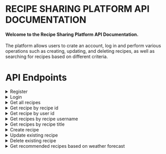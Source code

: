 # RECIPE SHARING PLATFORM API DOCUMENTATION

#### Welcome to the Recipe Sharing Platform API Documentation.

The platform allows users to crate an account, log in and perform various operations such as creating, updating, and deleting recipes, as well as searching for recipes based on different criteria.


# API Endpoints

<details> 
<summary>Register</summary>

Used to register new user.

**URL** : `/api/authentication/register`

**Method** : `POST`

**Data example**

```json
{
  "email":"example@email.com",
  "password":"ExamplePassword",
  "username":"John"
}
```

**Authentication required** : NO

###  Success Response

**Code** : `200 OK`

### Error Response

**Condition** : If user with the same username already exists.

**Code** : `409 Conflict`

**Content** :

```
"There is already accounted registered on this username."
```

**Condition** : If user with the same email already exists.

**Code** : `409 Conflict`

**Content** :

```
"There is already accounted registered on this email."
```
</details>

<details> 
<summary>Login</summary>

Used to user login.

**URL** : `/api/authentication/login`

**Method** : `POST`

**Data example**

```json
{
  "username":"John",
  "password":"ExamplePassword"
}
```

**Authentication required** : NO

###  Success Response

**Code** : `200 OK`

**Content example**

```json
{
  "accessToken": "eyJhbGciOiJIUzI1NiJ9.eyJzdWIiOiJKb2huIiwiaWF0IjoxNjg2NjcwMzY3LCJleHAiOjE2ODY2NzA5Njd9.pUZyuLhyMwjTR1E0kiBUYN-GwL4DuhcCgOrc4rS569Y"
}
```

### Error Response

**Condition** : If user is using wrong username and password combination.

**Code** : `400 Bad request`

**Content** :

```
"Wrong credentials. Try again."
```
</details>


<details> 
<summary> Get all recipes</summary>

Used to collect all recipes.

**URL** : `/api/recipes/`

**Method** : `GET`

**Parameters** : 
>`None`

**Authentication required** : YES

###  Success Response

**Code** : `200 OK`

**Example response**
```json
[
  {
    "id": 2,
    "title": "Pizza margherita",
    "username": "John",
    "description": "Pizza Margherita is a typical Neapolitan pizza, made with San Marzano tomatoes and mozzarella cheese.",
    "ingredients": [
      {
        "id": 7,
        "value": 1.0,
        "unit": "PC",
        "type": "pizza dough"
      },
      {
        "id": 8,
        "value": 200.0,
        "unit": "ML",
        "type": "pizza sauce"
      },
      {
        "id": 9,
        "value": 200.0,
        "unit": "G",
        "type": "sliced mozarella"
      }
    ],
    "instructions": "Preheat oven to 200C. Prepare all ingredients for the margherita pizza.On a floured surface, roll the dough into the desired shape. Top it off with pizza sauce, pieces of fresh mozzarella.Bake pizza for about 14 minutes or until the crust is lightly browned and the cheese is golden.Remove pizza from the oven.",
    "servings": 4
  }
]
```

### Error Response

**Condition** : If user is not authorized.

**Code** : `401 Unauthorized`

**Content** :

```
"You need to be logged in to perform this action"
```
</details>

<details> 
<summary> Get recipe by recipe id</summary>

Used to fetch recipe with specific recipe id.

**URL** : `/api/recipes/{recipe_id}`

**Method** : `GET`

**Parameters** :

| name      | type     | data type | description                           |
|-----------|----------|-----------|---------------------------------------|
| recipe_id | required | Long      | The specific recipe unique identifier |



**Authentication required** : YES

###  Success Response

**Code** : `200 OK`

**Example response**
```json
{
"id": 2,
"title": "Pizza margherita",
"username": "John",
"description": "Pizza Margherita is a typical Neapolitan pizza, made with San Marzano tomatoes and mozzarella cheese.",
"ingredients": [
  {
    "id": 7,
    "value": 1.0,
    "unit": "PC",
    "type": "pizza dough"
  },
  {
    "id": 8,
    "value": 200.0,
    "unit": "ML",
    "type": "pizza sauce"
  },
  {
    "id": 9,
    "value": 200.0,
    "unit": "G",
    "type": "sliced mozarella"
  }
],
"instructions": "Preheat oven to 200C. Prepare all ingredients for the margherita pizza.On a floured surface, roll the dough into the desired shape. Top it off with pizza sauce, pieces of fresh mozzarella.Bake pizza for about 14 minutes or until the crust is lightly browned and the cheese is golden.Remove pizza from the oven.",
"servings": 4
}
```

### Error Response

**Condition** : If user is not authorized.

**Code** : `401 Unauthorized`

**Content** :

```
"You need to be logged in to perform this action"
```
</details>

<details> 
<summary> Get recipe by user id</summary>

Used to fetch recipes crated by user based on user id.

**URL** : `/api/recipes/users/{user_id}`

**Method** : `GET`

**Parameters** :

| name    | type     | data type | description                         |
|---------|----------|-----------|-------------------------------------|
| user_id | required | Long      | The specific user unique identifier |



**Authentication required** : YES

###  Success Response

**Code** : `200 OK`

**Example response**
```json
[
  {
    "id": 2,
    "title": "Pizza margherita",
    "username": "John",
    "description": "Pizza Margherita is a typical Neapolitan pizza, made with San Marzano tomatoes and mozzarella cheese.",
    "ingredients": [
      {
        "id": 7,
        "value": 1.0,
        "unit": "PC",
        "type": "pizza dough"
      },
      {
        "id": 8,
        "value": 200.0,
        "unit": "ML",
        "type": "pizza sauce"
      },
      {
        "id": 9,
        "value": 200.0,
        "unit": "G",
        "type": "sliced mozarella"
      }
    ],
    "instructions": "Preheat oven to 200C. Prepare all ingredients for the margherita pizza.On a floured surface, roll the dough into the desired shape. Top it off with pizza sauce, pieces of fresh mozzarella.Bake pizza for about 14 minutes or until the crust is lightly browned and the cheese is golden.Remove pizza from the oven.",
    "servings": 4
  }
]
```

### Error Response

**Condition** : If user is not authorized.

**Code** : `401 Unauthorized`

**Content** :

```
"You need to be logged in to perform this action"
```
</details>

<details> 
<summary> Get recipes by recipe username</summary>

Used to collect all recipes created by specific user.

**URL** : `/api/recipes/users/search`

**Method** : `GET`

**Parameters** :

| name     | type     | data type | description                               |
|----------|----------|-----------|-------------------------------------------|
| username | required | String    | Match or partial match of unique username |


**Example request** : `/api/recipes/users/search?username=John`

**Authentication required** : YES

###  Success Response

**Code** : `200 OK`

**Example response**
```json
[
  {
    "id": 2,
    "title": "Pizza margherita",
    "username": "John",
    "description": "Pizza Margherita is a typical Neapolitan pizza, made with San Marzano tomatoes and mozzarella cheese.",
    "ingredients": [
      {
        "id": 7,
        "value": 1.0,
        "unit": "PC",
        "type": "pizza dough"
      },
      {
        "id": 8,
        "value": 200.0,
        "unit": "ML",
        "type": "pizza sauce"
      },
      {
        "id": 9,
        "value": 200.0,
        "unit": "G",
        "type": "sliced mozarella"
      }
    ],
    "instructions": "Preheat oven to 200C. Prepare all ingredients for the margherita pizza.On a floured surface, roll the dough into the desired shape. Top it off with pizza sauce, pieces of fresh mozzarella.Bake pizza for about 14 minutes or until the crust is lightly browned and the cheese is golden.Remove pizza from the oven.",
    "servings": 4
  }
]
```

### Error Response

**Condition** : If user is not authorized.

**Code** : `401 Unauthorized`

**Content** :

```
"You need to be logged in to perform this action"
```
</details>

<details> 
<summary> Get recipes by recipe title</summary>

Used to collect all recipes with specific title.

**URL** : `/api/recipes/search/`

**Method** : `GET`

**Parameters** :

| name  | type     | data type | description                            |
|-------|----------|-----------|----------------------------------------|
| title | required | String    | Match or partial match of recipe title |


**Example request** : `/api/recipes/search?title=Pizza`

**Authentication required** : YES

###  Success Response

**Code** : `200 OK`

**Example response**
```json
[
  {
    "id": 2,
    "title": "Pizza margherita",
    "username": "John",
    "description": "Pizza Margherita is a typical Neapolitan pizza, made with San Marzano tomatoes and mozzarella cheese.",
    "ingredients": [
      {
        "id": 7,
        "value": 1.0,
        "unit": "PC",
        "type": "pizza dough"
      },
      {
        "id": 8,
        "value": 200.0,
        "unit": "ML",
        "type": "pizza sauce"
      },
      {
        "id": 9,
        "value": 200.0,
        "unit": "G",
        "type": "sliced mozarella"
      }
    ],
    "instructions": "Preheat oven to 200C. Prepare all ingredients for the margherita pizza.On a floured surface, roll the dough into the desired shape. Top it off with pizza sauce, pieces of fresh mozzarella.Bake pizza for about 14 minutes or until the crust is lightly browned and the cheese is golden.Remove pizza from the oven.",
    "servings": 4
  }
]
```

### Error Response

**Condition** : If user is not authorized.

**Code** : `401 Unauthorized`

**Content** :

```
"You need to be logged in to perform this action"
```
</details>

<details> 
<summary> Create recipe</summary>

Used for creating new recipes

**URL** : `/api/recipes/`

**Method** : `POST`

**Data example**

```json

{
  "description":"Pizza Margherita is a typical Neapolitan pizza, made with San Marzano tomatoes and mozzarella cheese.",
  "instructions":"Preheat oven to 200C. Prepare all ingredients for the margherita pizza.On a floured surface, roll the dough into the desired shape. Top it off with pizza sauce, pieces of fresh mozzarella.Bake pizza for about 14 minutes or until the crust is lightly browned and the cheese is golden.Remove pizza from the oven.",
  "servings": 4,
  "title": "Pizza margherita",
  "ingredients": [
    {
      "type":"pizza dough",
      "unit":"PC",
      "value":1
    },
    {
      "type":"pizza sauce",
      "unit":"ML",
      "value":200
    },
    {
      "type":"sliced mozarella",
      "unit":"G",
      "value":200
    }
  ]

}

```

**Authentication required** : YES

###  Success Response

**Code** : `200 OK`


### Error Response

**Condition** : If user is not authorized.

**Code** : `401 Unauthorized`

**Content** :

```
"You need to be logged in to perform this action"
```

**Condition** : If user choose wrong ingredient unit.

**Code** : `400 Bad Request`

**Content** :

```
"Invalid value provided for Units. Accepted values are: TSP, PC, G, PINCH, TBSP, KG, ML, L."
```

**Condition** : If user will does not fill required fields.

**Code** : `400 Bad Request`

**Content** :

```
"Ensure that fields are not empty!"
```
</details>

<details> 
<summary>Update existing recipe </summary>

Used to update recipe with specific recipe identifier.

**URL** : `/api/recipes/{recipe_id}`

**Method** : `PUT`

**Parameters** :

| name      | type     | data type   | description                           |
|-----------|----------|-------------|---------------------------------------|
| recipe_id | required | Long        | The specific recipe unique identifier |

**Data example**

```json

{
  "description":"Pizza Margherita is a typical Neapolitan pizza, made with San Marzano tomatoes and mozzarella cheese.",
  "instructions":"Preheat oven to 200C. Prepare all ingredients for the margherita pizza.On a floured surface, roll the dough into the desired shape. Top it off with pizza sauce, pieces of fresh mozzarella.Bake pizza for about 14 minutes or until the crust is lightly browned and the cheese is golden.Remove pizza from the oven.",
  "servings": 8,
  "title": "Pizza margherita",
  "ingredients": [
    {
      "type":"pizza dough",
      "unit":"PC",
      "value":1
    },
    {
      "type":"pizza sauce",
      "unit":"ML",
      "value":200
    },
    {
      "type":"sliced mozarella",
      "unit":"G",
      "value":400
    }
  ]

}

```


**Authentication required** : YES

###  Success Response

**Code** : `200 OK`

### Error Response

**Condition** : If user is not authorized.

**Code** : `401 Unauthorized`

**Content** :

```
"You need to be logged in to perform this action"
```

**Condition** : If user wants to update recipe that does not exists.

**Code** : `400 Bad request`

**Content** :

```
"There is no recipe with given id."
```

**Condition** : If user choose wrong ingredient unit.

**Code** : `400 Bad Request`

**Content** :

```
"Invalid value provided for Units. Accepted values are: TSP, PC, G, PINCH, TBSP, KG, ML, L."
```

**Condition** : If user will does not fill required fields.

**Code** : `400 Bad Request`

**Content** :

```
"Ensure that fields are not empty!"
```
</details>

<details> 
<summary>Delete existing recipe </summary>

Used to delete recipe with specific recipe identifier.

**URL** : `/api/recipes/{recipe_id}`

**Method** : `DELETE`

**Parameters** :

| name      | type     | data type | description                           |
|-----------|----------|-----------|---------------------------------------|
| recipe_id | required | Long      | The specific recipe unique identifier |



**Authentication required** : YES

###  Success Response

**Code** : `200 OK`

### Error Response

**Condition** : If user is not authorized.

**Code** : `401 Unauthorized`

**Content** :

```
"You need to be logged in to perform this action"
```
</details>

<details> 
<summary> Get recommended recipes based on weather forecast</summary>

Used to collect recipes based on weather forecast. 
Returns recipes that are not using frozen ingredients if outside temperature is lower than 5C or returns recipes that do not require baking if outside temperature is higher than 20C.

**URL** : `/api/recipes/recommended`

**Method** : `GET`

**Parameters** :

| name        | type     | data type | description                |
|-------------|----------|-----------|----------------------------|
| temperature | required | int       | Temperature chosen by user |


**Example request** : `/api/recipes/recommended?temperature=30`

**Authentication required** : YES

###  Success Response

**Code** : `200 OK`

**Example response**
```json
[
  {
    "id": 2,
    "title": "Pizza margherita",
    "username": "John",
    "description": "Pizza Margherita is a typical Neapolitan pizza, made with San Marzano tomatoes and mozzarella cheese.",
    "ingredients": [
      {
        "id": 7,
        "value": 1.0,
        "unit": "PC",
        "type": "pizza dough"
      },
      {
        "id": 8,
        "value": 200.0,
        "unit": "ML",
        "type": "pizza sauce"
      },
      {
        "id": 9,
        "value": 200.0,
        "unit": "G",
        "type": "sliced mozarella"
      }
    ],
    "instructions": "Preheat oven to 200C. Prepare all ingredients for the margherita pizza.On a floured surface, roll the dough into the desired shape. Top it off with pizza sauce, pieces of fresh mozzarella.Bake pizza for about 14 minutes or until the crust is lightly browned and the cheese is golden.Remove pizza from the oven.",
    "servings": 4
  }
]
```

### Error Response

**Condition** : If user is not authorized.

**Code** : `401 Unauthorized`

**Content** :

```
"You need to be logged in to perform this action"
```
</details>